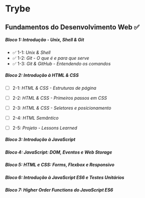 # Trybe

## Fundamentos do Desenvolvimento Web ✅

##### Bloco 1: Introdução - Unix, Shell & Git 

- ✅ 1-1: _Unix & Shell_
- ✅ 1-2: _Git - O que é e para que serve_
- ✅ 1-3: _Git & GitHub - Entendendo os comandos_


##### Bloco 2: Introdução à HTML & CSS

- [ ] 2-1: _HTML & CSS - Estruturas de página_
- [ ] 2-2: _HTML & CSS - Primeiros passos em CSS_
- [ ] 2-3: _HTML & CSS - Seletores e posicionamento_
- [ ] 2-4: _HTML Semântico_
- [ ] 2-5: _Projeto - Lessons Learned_


##### Bloco 3: Introdução à JavaScript

##### Bloco 4: JavaScript: DOM, Eventos e Web Storage

##### Bloco 5: HTML e CSS: Forms, Flexbox e Responsivo

##### Bloco 6: Introdução à JavaScript ES6 e Testes Unitários

##### Bloco 7: Higher Order Functions do JavaScript ES6
